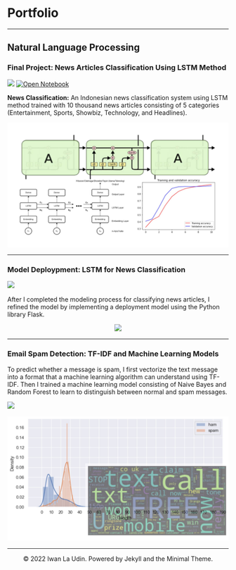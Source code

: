 # Portfolio
---
## Natural Language Processing

### Final Project: News Articles Classification Using LSTM Method

[![](https://img.shields.io/badge/GitHub-View_on_GitHub-blue?logo=GitHub)](https://github.com/iwanlaudin0101/Teks-Klasifikasi-Menggunakan-Model-LSTM)
[![Open Notebook](https://img.shields.io/badge/Jupyter-Open_Notebook-blue?logo=Jupyter)](posts/classification-articles-using-lstm-method.html)

**News Classification:** An Indonesian news classification system using LSTM method trained with 10 thousand news articles consisting of 5 categories (Entertainment, Sports, Showbiz, Technology, and Headlines).

<center><img src="images/project01.jpg?raw=true"/></center>

---
### Model Deploypment: LSTM for News Classification

[![](https://img.shields.io/badge/GitHub-View_on_GitHub-blue?logo=GitHub)](https://github.com/iwanlaudin0101/model-deployment/tree/main/lstm-for-news-classification-app)

After I completed the modeling process for classifying news articles, I refined the model by implementing a deployment model using the Python library Flask.

<center><img src="images/deploy.gif?raw=true"/></center>

---
### Email Spam Detection: TF-IDF and Machine Learning Models

To predict whether a message is spam, I first vectorize the text message into a format that a machine learning algorithm can understand using TF-IDF. Then I trained a machine learning model consisting of Naive Bayes and Random Forest to learn to distinguish between normal and spam messages. 

[![](https://img.shields.io/badge/GitHub-View_on_GitHub-blue?logo=GitHub)](https://github.com/iwanlaudin0101/text-classification/blob/main/email-spam-detection/email-spam-detection.ipynb)

<center><img src="images/project02.jpg?raw=true"/></center>



---
<center>© 2022 Iwan La Udin. Powered by Jekyll and the Minimal Theme.</center>